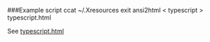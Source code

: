 ###Example
    script
    ccat ~/.Xresources
    exit
    ansi2html < typescript > typescript.html

See [typescript.html](http://htmlpreview.github.io/?https://github.com/douglas-larocca/pygmentize-ccat/blob/master/typescript.html)
